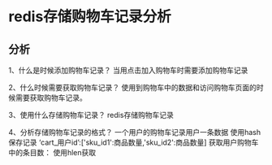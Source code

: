 # redis存储购物车记录分析

## 分析
1、什么是时候添加购物车记录？
当用点击加入购物车时需要添加购物车记录

2、什么时候需要获取购物车记录？
使用到购物车中的数据和访问购物车页面的时候需要获取购物车记录。

3、使用什么存储购物车记录？
redis存储购物车记录

4、分析存储购物车记录的格式？
一个用户的购物车记录用户一条数据
使用hash保存记录
‘cart_用户id’:['sku_id1':商品数量,'sku_id2':商品数量]
获取用户购物车中的条目数：
使用hlen获取
